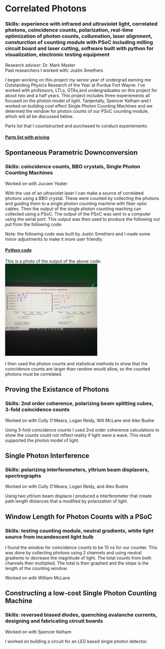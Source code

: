 # Correlated Photons

### Skills: experience with infrared and ultraviolet light, correlated photons, coincidence counts, polarization, real-time optimization of photon counts, collumation, laser alignment, consturction of counting module with PSoC including milling circuit board and laser cutting, software built with python for visualization, electronic testing equipment 


Research advisor: Dr. Mark Master </br>
Past researchers I worked with: Justin Smethers

I began working on this project my senior year of undergrad earning me Outstanding Physics Research of the Year at Purdue Fort Wayne. I've worked with professors, LTLs, GTAs,and undergraduates on this project for about two and a half years. This project includes three experiements all focused on the photon model of light. Tanjentally, Spencer Kelham and I worked on building cost effect Single Photon Counting Machines and we determed the window for photon counts of our PSoC counting module, which will all be discussed below.


Parts list that I countstructed and purchased to conduct experiements: 
#### [Parts list with pricing](https://github.com/jacobsc050/quantum-mechanics/blob/main/assets/parts%20list.pdf)


## Spontaneous Parametric Downconversion
### Skills: coincidence counts, BBO crystals, Single Photon Counting Machines 

Worked on with Jucoen Yeater

With the use of an ultraviolet laser I can make a source of correlated photons using a BBO crystal. These were counted by collecting the photons and guiding them to a
single photon counting machine with fiber optic cables. Then the output of the single photon counting maching can collected using a PSoC. The output of the PSoC was sent to a computer using the serial port. This output was then used to produce the following out put from the following code: 

Note: the following code was built by Justin Smethers and I made some minor adjustments to make it more user friendly.
#### [Python code](https://github.com/jacobsc050/quantum-mechanics/blob/main/coincidence-counting.py)
This is a photo of the output of the above code: <br/>
<img src=https://github.com/jacobsc050/quantum-mechanics/blob/main/assets/GetAttachmentThumbnail.png height = 300px width = 300 px>

I then used the photon counts and statistical methods to show that the coincidence counts are larger than random would allow, so the counted photons must be correlated. 



## Proving the Existance of Photons 
### Skills: 2nd order coherence, polarizing beam splitting cubes, 3-fold coincidence counts

Worked on with Cully O'Meara, Logan Reidy, Will McLane and Alex Bushe

Using 3-fold coincidence counts I used 2nd order coherence calculations to show the counts could not reflect reality if light were a wave. This result supported the photon model of light.

## Single Photon Interference 
### Skills: polarizing interferometers, yttrium beam displacers, spectrographs

Worked on with Cully O'Meara, Logan Reidy, and Alex Bushe

Using two yttrium beam displace I produced a interferometer that create path length distances that a modified by polarization of light.

## Window Length for Photon Counts with a PSoC
### Skills:  testing counting module, neutral gradients, white light source from incandescent light bulb

I found the window for coincidence counts to be 10 ns for our counter. This was done by collecting photons using 2 channels and using neutral gradients to decrease the magntiude of light. The total counts from both channels then multiplied. The total is then graphed and the slope is the length of the counting window.

Worked on with William McLane

## Constructing a low-cost Single Photon Counting Machine
### Skills: reversed biased diodes, quenching avalanche currents, designing and fabricating circuit boards

Worked on with Spencer Kelham

I worked on building a circuit for an LED based single photon detector. 








